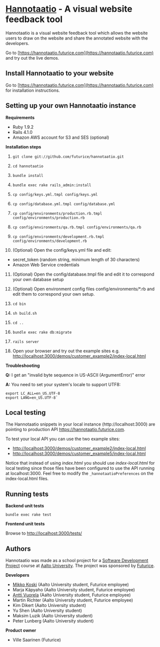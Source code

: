 [Hannotaatio](https://hannotaatio.futurice.com) - A visual website feedback tool
================================================================================

Hannotaatio is a visual website feedback tool which allows the website users to draw on the website and share the annotated website with the developers.

Go to [https://hannotaatio.futurice.com](https://hannotaatio.futurice.com) and try out the live demos.

Install Hannotaatio to your website
-----------------------------------

Go to [https://hannotaatio.futurice.com](https://hannotaatio.futurice.com) for installation instructions.

Setting up your own Hannotaatio instance
----------------------------------------

**Requirements**

* Ruby 1.9.2
* Rails 4.1.0
* Amazon AWS account for S3 and SES (optional)

**Installation steps**

1. `git clone git://github.com/futurice/hannotaatio.git`
2. `cd hannotaatio`

3. `bundle install`
4. `bundle exec rake rails_admin:install` 

5. `cp config/keys.yml.tmpl config/keys.yml`
6. `cp config/database.yml.tmpl config/database.yml`
7. `cp config/environments/production.rb.tmpl config/environments/production.rb`
8. `cp config/environments/qa.rb.tmpl config/environments/qa.rb`
9. `cp config/environments/development.rb.tmpl config/environments/development.rb`

10. (Optional) Open the config/keys.yml file and edit:
   * secret_token (random string, minimum length of 30 characters)
   * Amazon Web Service credentials

11. (Optional) Open the config/database.tmpl file and edit it to correspond your own database setup

12. (Optional) Open environment config files config/environments/*.rb and edit them to correspond your own setup.

13. `cd bin`
14. `sh build.sh`
15. `cd ..`

16. `bundle exec rake db:migrate`

17. `rails server`

18. Open your browser and try out the example sites e.g. [http://localhost:3000/demos/customer_example2/index-local.html](http://localhost:3000/demos/customer_example2/index-local.html)

**Troubleshooting**

**Q:** I get an "invalid byte sequence in US-ASCII (ArgumentError)" error

**A:** You need to set your system's locale to support UTF8:

    export LC_ALL=en_US.UTF-8
    export LANG=en_US.UTF-8`


Local testing
-------------

The Hannotaatio snippets in your local instance (http://localhost:3000) are pointing to production API https://hannotaatio.futurice.com.

To test your local API you can use the two example sites:

* [http://localhost:3000/demos/customer_example2/index-local.html](http://localhost:3000/demos/customer_example2/index-local.html)
* [http://localhost:3000/demos/customer_example5/index-local.html](http://localhost:3000/demos/customer_example5/index-local.html)

Notice that instead of using _index.html_ you should use _index-local.html_ for local testing since those files have been configured to use the API running at localhost:3000. Feel free to modify the `_hannotaatioPreferences` on the index-local.html files.

Running tests
-------------

**Backend unit tests**

`bundle exec rake test`

**Frontend unit tests**

Browse to [http://localhost:3000/tests/](http://localhost:3000/tests/)

Authors
-------

Hannotaatio was made as a school project for a [Software Development Project](http://www.soberit.hut.fi/T-76.4115/) course at [Aalto University](http://www.aalto.fi/). The project was sponsored by [Futurice](http://www.futurice.com). 

**Developers**

*   [Mikko Koski](https://github.com/rap1ds) (Aalto University student, Futurice employee)
*   Marja Käpyaho (Aalto University student, Futurice employee)
*   [Antti Vuorela](https://github.com/vugi) (Aalto University student, Futurice employee)
*   Martin Richter (Aalto University student, Futurice employee)
*   Kim Dikert (Aalto University student)
*   Yu Shen (Aalto University student)
*   Maksim Luzik (Aalto University student)
*   Peter Lunberg (Aalto University student)

**Product owner**

*   Ville Saarinen (Futurice)